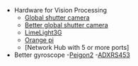 - Hardware for Vision Processing
    - [Global shutter camera](https://www.amazon.com/Arducam-Distortion-Microphones-Computer-Raspberry/dp/B096M5DKY6/ref=sr_1_2_sspa?crid=2TPYT64EPUVF8&dib=eyJ2IjoiMSJ9.bDp-BH4E8d7xnQOtTbL2NPv-Z0CshyRKUAfs0YR_mOiSjowF40E07tTyvM-2V1Lq035uBrZfEtVuKDyCLzjFnnldRQsAqfVxhwLAEOnpG3BHY8HEH1blUlwrNo7ulD0cmHbdnKQdioCi1ghGD8LP1DPN3us7Xpw8VK8HzdSWC0Zy8S0STf43CDEO_Xz2iqFyVpKKr09PyMuVV-N39mt95rUX6xY7rikppDExGGrcHZU.W_coRIsVOFjQg8GP0Rlqu1VGvZurbJCAFLsKgrX_EZE&dib_tag=se&keywords=global%2Bshutter%2Bcamera&qid=1713474148&sprefix=global%2Bshutter%2Bcamera%2Caps%2C108&sr=8-2-spons&sp_csd=d2lkZ2V0TmFtZT1zcF9hdGY&th=1v)
    - [Better global shutter camera](https://www.adafruit.com/product/5702)
    - [LimeLight3G](https://limelightvision.io/products/limelight-3g)
    - [Orange pi](https://www.amazon.com/dp/B0BN15SS83?ref=myi_title_dp&th=1)
    - [Network Hub with 5 or more ports]
- Better gyroscope
    -[Peigon2](https://store.ctr-electronics.com/pigeon-2/)
    -[ADXRS453](https://www.analog.com/en/products/adxrs453.html)

